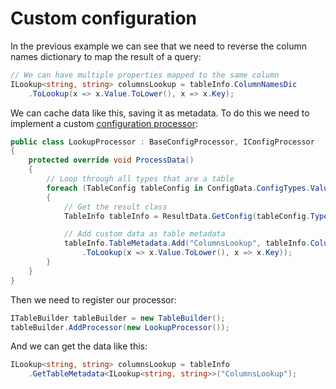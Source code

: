 # Custom configuration
In the previous example we can see that we need to reverse the column names dictionary to map the result of a query:
```csharp
// We can have multiple properties mapped to the same column
ILookup<string, string> columnsLookup = tableInfo.ColumnNamesDic
    .ToLookup(x => x.Value.ToLower(), x => x.Key);
```

We can cache data like this, saving it as metadata. To do this we need to implement a custom [configuration processor](../configuration/entity-classes.md#configuration-processors):
```csharp
public class LookupProcessor : BaseConfigProcessor, IConfigProcessor
{
    protected override void ProcessData()
    {
        // Loop through all types that are a table
        foreach (TableConfig tableConfig in ConfigData.ConfigTypes.Values.Where(x => x.IsTable == true))
        {
            // Get the result class
            TableInfo tableInfo = ResultData.GetConfig(tableConfig.Type);

            // Add custom data as table metadata
            tableInfo.TableMetadata.Add("ColumnsLookup", tableInfo.ColumnNamesDic
                .ToLookup(x => x.Value.ToLower(), x => x.Key));
        }
    }
}
```

Then we need to register our processor:
```csharp
ITableBuilder tableBuilder = new TableBuilder();
tableBuilder.AddProcessor(new LookupProcessor());
```

And we can get the data like this:
```csharp
ILookup<string, string> columnsLookup = tableInfo
    .GetTableMetadata<ILookup<string, string>>("ColumnsLookup");
```